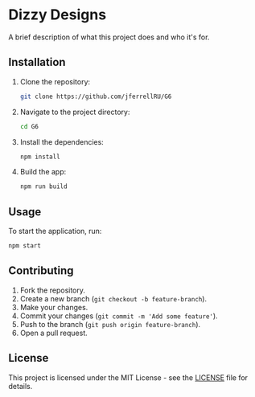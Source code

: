 # Dizzy Designs

A brief description of what this project does and who it's for.

## Installation

1. Clone the repository:
    ```sh
    git clone https://github.com/jferrellRU/G6
    ```
2. Navigate to the project directory:
    ```sh
    cd G6
    ```
3. Install the dependencies:
    ```sh
    npm install
    ```
4. Build the app:
    ```sh
    npm run build
    ```

## Usage

To start the application, run:
```sh
npm start
```

## Contributing

1. Fork the repository.
2. Create a new branch (`git checkout -b feature-branch`).
3. Make your changes.
4. Commit your changes (`git commit -m 'Add some feature'`).
5. Push to the branch (`git push origin feature-branch`).
6. Open a pull request.

## License

This project is licensed under the MIT License - see the [LICENSE](LICENSE) file for details.
